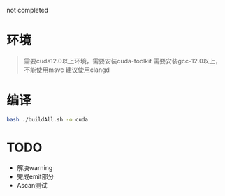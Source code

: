 not completed

# 环境
>需要cuda12.0以上环境，需要安装cuda-toolkit
>需要安装gcc-12.0以上，不能使用msvc
>建议使用clangd

# 编译

```bash
bash ./buildAll.sh -o cuda
```
# TODO

- 解决warning
- 完成emit部分
- Ascan测试